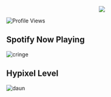 

<p align="center">
<img src="https://github-readme-stats.vercel.app/api?username=kirillsaint&show_icons=true&&theme=tokyonight" />
</p>

![Profile Views](https://hits.seeyoufarm.com/api/count/incr/badge.svg?url=https://github.com/kirillsaint/&title=Profile%20Views)

## Spotify Now Playing

![cringe](https://novatorem-l6z2bx0rc-clownless.vercel.app/api/spotify)

## Hypixel Level

![daun](https://gen.plancke.io/exp/kirillsaint.png)

<!--
**kirillsaint/kirillsaint** is a ✨ _special_ ✨ repository because its `README.md` (this file) appears on your GitHub profile.

Here are some ideas to get you started:

- 🔭 I’m currently working on ...
- 🌱 I’m currently learning ...
- 👯 I’m looking to collaborate on ...
- 🤔 I’m looking for help with ...
- 💬 Ask me about ...
- 📫 How to reach me: ...
- 😄 Pronouns: ...
- ⚡ Fun fact: ...
-->
